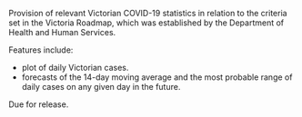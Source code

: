 Provision of relevant Victorian COVID-19 statistics in relation to the criteria set in the Victoria Roadmap, which was established by the Department of Health and Human Services.

Features include:
- plot of daily Victorian cases.
- forecasts of the 14-day moving average and the most probable range of daily cases on any given day in the future.

Due for release.
